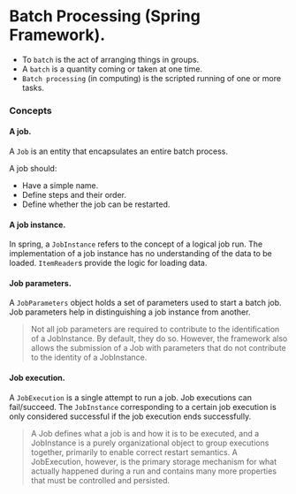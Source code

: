 # Batch Processing (Spring Framework).

* To `batch` is the act of arranging things in groups.
* A `batch` is a quantity coming or taken at one time.
* `Batch processing` (in computing) is the scripted running of one or more tasks.

### Concepts

#### A job.

A `Job` is an entity that encapsulates an entire batch process.

A job should:
* Have a simple name.
* Define steps and their order.
* Define whether the job can be restarted.

#### A job instance.

In spring, a `JobInstance` refers to the concept of a logical job run. The implementation of a job instance has no understanding of the data to be loaded. `ItemReader`s provide the logic for loading data.

#### Job parameters.

A `JobParameters` object holds a set of parameters used to start a batch job. Job parameters help in distinguishing a job instance from another.

> Not all job parameters are required to contribute to the identification of a JobInstance. By default, they do so. 
> However, the framework also allows the submission of a Job with parameters that do not contribute to the identity of a JobInstance.

#### Job execution.

A `JobExecution` is a single attempt to run a job. Job executions can fail/succeed. The `JobInstance` corresponding to a certain job execution is only considered successful if the job execution ends successfully.

> A Job defines what a job is and how it is to be executed, and a JobInstance is a purely organizational object to group executions together, primarily to enable correct restart semantics. A JobExecution, however, is the primary storage mechanism for what actually happened during a run and contains many more properties that must be controlled and persisted.
